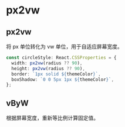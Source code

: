 # px2vw

## px2vw

将 px 单位转化为 vw 单位，用于自适应屏幕宽度。

```ts
const circleStyle: React.CSSProperties = {
  width: px2vw(radius ?? 90),
  height: px2vw(radius ?? 90),
  border: `1px solid ${themeColor}`,
  boxShadow: `0 0 5px 1px ${themeColor}`,
};
```

## vByW

根据屏幕宽度，重新等比例计算固定值。
